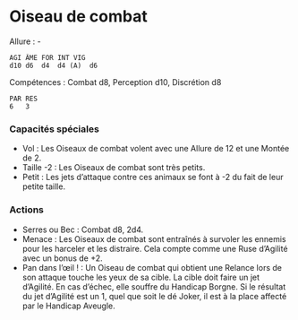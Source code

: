 # Oiseau de combat

Allure : -

	AGI	ÂME	FOR	INT	VIG
	d10	d6	d4	d4 (A)	d6

Compétences : Combat d8, Perception d10, Discrétion d8

	PAR	RES
	6	3

### Capacités spéciales
- Vol : Les Oiseaux de combat volent avec une Allure de 12 et une Montée de 2.
- Taille -2 : Les Oiseaux de combat sont très petits.
- Petit : Les jets d’attaque contre ces animaux se font à -2 du fait de leur petite taille.

### Actions
- Serres ou Bec : Combat d8, 2d4.
- Menace : Les Oiseaux de combat sont entraînés à survoler les ennemis pour les harceler et les distraire. Cela compte comme une Ruse d’Agilité avec un bonus de +2.
- Pan dans l’œil ! : Un Oiseau de combat qui obtient une Relance lors de son attaque touche les yeux de sa cible. La cible doit faire un jet d’Agilité. En cas d’échec, elle souffre du Handicap Borgne. Si le résultat du jet d’Agilité est un 1, quel que soit le dé Joker, il est à la place affecté par le Handicap Aveugle.
